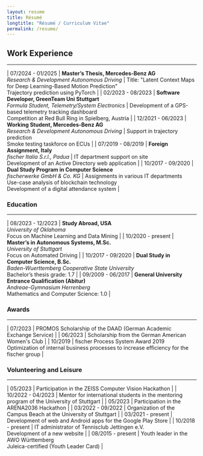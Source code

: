 ```yaml
---
layout: resume
title: Résumé
longtitle: "Résumé / Curriculum Vitae"
permalink: /resume/
---
```


## Work Experience
------------------

| 07/2024 - 01/2025 | **Master’s Thesis, Mercedes-Benz AG**<br>*Research & Development Autonomous Driving* | Title: "Latent Context Maps for Deep Learning-Based Motion Prediction"<br>Trajectory prediction using PyTorch |
| 02/2023 - 08/2023 | **Software Developer, GreenTeam Uni Stuttgart**<br>*Formula Student, Telemetry/System Electronics* | Development of a GPS-based telemetry tracking dashboard<br>Competition at Red Bull Ring in Spielberg, Austria |
| 12/2021 - 06/2023 | **Working Student, Mercedes-Benz AG**<br>*Research & Development Autonomous Driving* | Support in trajectory prediction<br>Smoke testing taskforce on ECUs |
| 07/2019 - 08/2019 | **Foreign Assignment, Italy**<br>*fischer Italia S.r.l., Padua* | IT department support on site<br>Development of an Active Directory web application |
| 10/2017 - 09/2020 | **Dual Study Program in Computer Science**<br>*fischerwerke GmbH & Co. KG* | Assignments in various IT departments<br>Use-case analysis of blockchain technology<br>Development of a digital attendance system |

### Education
-------------

| 08/2023 - 12/2023 | **Study Abroad, USA**<br>*University of Oklahoma*<br>Focus on Machine Learning and Data Mining |
| 10/2020 - present | **Master’s in Autonomous Systems, M.Sc.**<br>*University of Stuttgart*<br>Focus on Automated Driving |
| 10/2017 - 09/2020 | **Dual Study in Computer Science, B.Sc.**<br>*Baden-Wuerttemberg Cooperative State University*<br>Bachelor’s thesis grade: 1.7 |
| 09/2009 - 06/2017 | **General University Entrance Qualification (Abitur)**<br>*Andreae-Gymnasium Herrenberg*<br>Mathematics and Computer Science: 1.0 |

### Awards
----------

| 07/2023 | PROMOS Scholarship of the DAAD (German Academic Exchange Service) |
| 06/2023 | Scholarship from the German American Women's Club |
| 10/2019 | fischer Process System Award 2019<br>Optimization of internal business processes to increase efficiency for the fischer group |

### Volunteering and Leisure
----------------------------

| 05/2023           | Participation in the ZEISS Computer Vision Hackathon |
| 10/2022 - 04/2023 | Mentor for international students in the mentoring program of the University of Stuttgart |
| 05/2023           | Participation in the ARENA2036 Hackathon |
| 03/2022 - 09/2022 | Organization of the Campus Beach at the University of Stuttgart |
| 03/2021 - present | Development of web and Android apps for the Google Play Store |
| 10/2018 - present | IT administrator of Tennisclub Jettingen e.V.<br>Development of a new website |
| 08/2015 - present | Youth leader in the AWO Württemberg<br>Juleica-certified (Youth Leader Card) |
